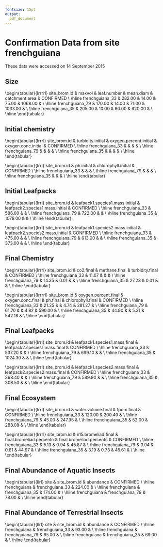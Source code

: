 ```yaml
---
fontsize: 15pt
output:
  pdf_document
---
```




# Confirmation Data from site **frenchguiana**

These data were accessed on 14 September 2015

## Size

\begin{tabular}{lrrrrl}
 site\_brom.id & maxvol & leaf.number & mean.diam & catchment.area & CONFIRMED \\ 
  \hline frenchguiana\_33 & 282.00 & 14.00 & 75.00 & 1068.00 &      \\ 
   \hline
frenchguiana\_79 & 170.00 & 14.00 & 71.00 & 1033.00 &      \\ 
   \hline
frenchguiana\_35 & 205.00 & 10.00 & 60.00 & 620.00 &      \\ 
   \hline
\end{tabular}


## Initial chemistry

\begin{tabular}{lrrrl}
 site\_brom.id & turbidity.initial & oxygen.percent.initial & oxygen.conc.initial & CONFIRMED \\ 
  \hline frenchguiana\_33 &  &  &  &      \\ 
   \hline
frenchguiana\_79 &  &  &  &      \\ 
   \hline
frenchguiana\_35 &  &  &  &      \\ 
   \hline
\end{tabular}


\begin{tabular}{lrrl}
 site\_brom.id & ph.initial & chlorophyll.initial & CONFIRMED \\ 
  \hline frenchguiana\_33 &  &  &      \\ 
   \hline
frenchguiana\_79 &  &  &      \\ 
   \hline
frenchguiana\_35 &  &  &      \\ 
   \hline
\end{tabular}

## Initial Leafpacks
\begin{tabular}{lrrl}
 site\_brom.id & leafpack1.species1.mass.initial & leafpack2.species1.mass.initial & CONFIRMED \\ 
  \hline frenchguiana\_33 & 586.00 &  &      \\ 
   \hline
frenchguiana\_79 & 722.00 &  &      \\ 
   \hline
frenchguiana\_35 & 1079.00 &  &      \\ 
   \hline
\end{tabular}

\begin{tabular}{lrrl}
 site\_brom.id & leafpack1.species2.mass.initial & leafpack2.species2.mass.initial & CONFIRMED \\ 
  \hline frenchguiana\_33 & 475.00 &  &      \\ 
   \hline
frenchguiana\_79 & 613.00 &  &      \\ 
   \hline
frenchguiana\_35 & 373.00 &  &      \\ 
   \hline
\end{tabular}

## Final Chemistry
\begin{tabular}{lrrrl}
 site\_brom.id & co2.final & methane.final & turbidity.final & CONFIRMED \\ 
  \hline frenchguiana\_33 & 11.07 &  &  &      \\ 
   \hline
frenchguiana\_79 & 14.35 & 0.01 &  &      \\ 
   \hline
frenchguiana\_35 & 27.23 & 0.01 &  &      \\ 
   \hline
\end{tabular}


\begin{tabular}{lrrrrl}
 site\_brom.id & oxygen.percent.final & oxygen.conc.final & ph.final & chlorophyll.final & CONFIRMED \\ 
  \hline frenchguiana\_33 & 21.25 &  & 4.74 & 281.27 &      \\ 
   \hline
frenchguiana\_79 & 61.70 &  & 4.82 & 590.00 &      \\ 
   \hline
frenchguiana\_35 & 44.90 &  & 5.31 & 542.18 &      \\ 
   \hline
\end{tabular}

## Final Leafpacks
\begin{tabular}{lrrl}
 site\_brom.id & leafpack1.species1.mass.final & leafpack2.species1.mass.final & CONFIRMED \\ 
  \hline frenchguiana\_33 & 537.20 &  &      \\ 
   \hline
frenchguiana\_79 & 699.10 &  &      \\ 
   \hline
frenchguiana\_35 & 1024.30 &  &      \\ 
   \hline
\end{tabular}

\begin{tabular}{lrrl}
 site\_brom.id & leafpack1.species2.mass.final & leafpack2.species2.mass.final & CONFIRMED \\ 
  \hline frenchguiana\_33 & 398.40 &  &      \\ 
   \hline
frenchguiana\_79 & 589.90 &  &      \\ 
   \hline
frenchguiana\_35 & 308.50 &  &      \\ 
   \hline
\end{tabular}

## Final Ecosystem
\begin{tabular}{lrrl}
 site\_brom.id & water.volume.final & fpom.final & CONFIRMED \\ 
  \hline frenchguiana\_33 & 120.00 & 200.40 &      \\ 
   \hline
frenchguiana\_79 & 45.00 & 247.95 &      \\ 
   \hline
frenchguiana\_35 & 52.00 & 288.08 &      \\ 
   \hline
\end{tabular}

\begin{tabular}{lrrrl}
 site\_brom.id & n15.bromeliad.final & final.bromeliad.percentn & final.bromeliad.percentc & CONFIRMED \\ 
  \hline frenchguiana\_33 & 5.13 & 0.94 & 45.87 &      \\ 
   \hline
frenchguiana\_79 & 3.04 & 0.81 & 44.97 &      \\ 
   \hline
frenchguiana\_35 & 3.19 & 0.73 & 45.61 &      \\ 
   \hline
\end{tabular}

## Final Abundance of Aquatic Insects

\begin{tabular}{llrl}
 site & site\_brom.id & abundance & CONFIRMED \\ 
  \hline frenchguiana & frenchguiana\_33 & 224.00 &      \\ 
   \hline
frenchguiana & frenchguiana\_35 & 174.00 &      \\ 
   \hline
frenchguiana & frenchguiana\_79 & 78.00 &      \\ 
   \hline
\end{tabular}

## Final Abundance of Terrestrial Insects
\begin{tabular}{llrl}
 site & site\_brom.id & abundance & CONFIRMED \\ 
  \hline frenchguiana & frenchguiana\_33 & 93.00 &      \\ 
   \hline
frenchguiana & frenchguiana\_79 & 95.00 &      \\ 
   \hline
frenchguiana & frenchguiana\_35 & 69.00 &      \\ 
   \hline
\end{tabular}
